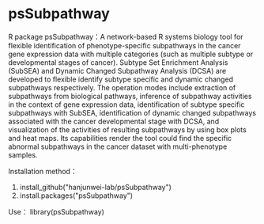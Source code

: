 # psSubpathway
R package psSubpathway：A network-based R systems biology tool for flexible identification of phenotype-specific subpathways in the cancer gene expression data    with multiple categories (such as multiple subtype or developmental stages of cancer). Subtype Set Enrichment Analysis (SubSEA) and Dynamic Changed    Subpathway Analysis (DCSA) are developed to flexible identify subtype specific and dynamic changed subpathways respectively. The operation modes    include extraction of subpathways from biological pathways, inference of subpathway activities in the context of gene expression data, identification    of subtype specific subpathways with SubSEA, identification of dynamic changed subpathways associated with the cancer developmental stage with DCSA,    and visualization of the activities of resulting subpathways by using box plots and heat maps. Its capabilities render the tool could find the specific   abnormal subpathways in the cancer dataset with multi-phenotype samples.

Installation method：
1. install_github("hanjunwei-lab/psSubpathway")
2. install.packages("psSubpathway")

Use：
library(psSubpathway)
